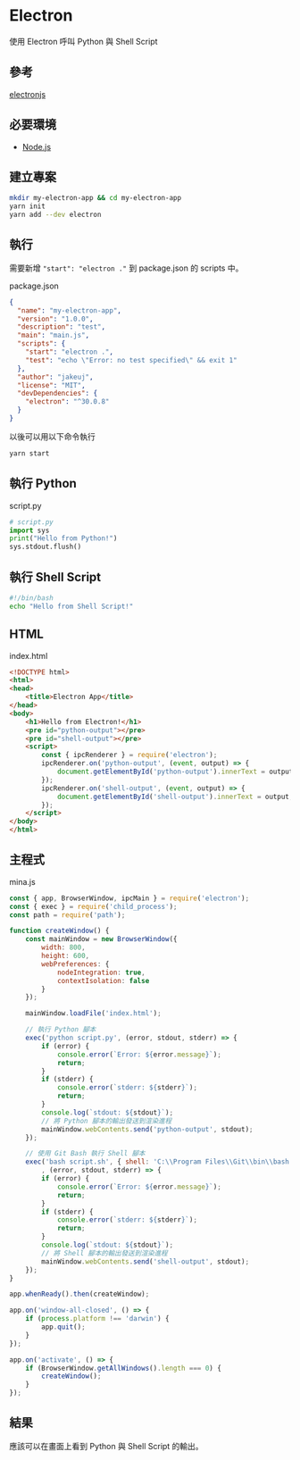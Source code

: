 # Electron

使用 Electron 呼叫 Python 與 Shell Script

## 參考

[electronjs](https://www.electronjs.org/zh/docs/latest/tutorial/quick-start)

## 必要環境

- [Node.js](https://nodejs.org/en/download/package-manager)

## 建立專案

```bash
mkdir my-electron-app && cd my-electron-app
yarn init
yarn add --dev electron
```

## 執行

需要新增 `"start": "electron ."` 到 package.json 的 scripts 中。

package.json
```json
{
  "name": "my-electron-app",
  "version": "1.0.0",
  "description": "test",
  "main": "main.js",
  "scripts": {
    "start": "electron .",
    "test": "echo \"Error: no test specified\" && exit 1"
  },
  "author": "jakeuj",
  "license": "MIT",
  "devDependencies": {
    "electron": "^30.0.8"
  }
}

```

以後可以用以下命令執行

```bash
yarn start
```

## 執行 Python

script.py
```Python
# script.py
import sys
print("Hello from Python!")
sys.stdout.flush()
```

## 執行 Shell Script

```Bash
#!/bin/bash
echo "Hello from Shell Script!"
```

## HTML

index.html
```html
<!DOCTYPE html>
<html>
<head>
    <title>Electron App</title>
</head>
<body>
    <h1>Hello from Electron!</h1>
    <pre id="python-output"></pre>
    <pre id="shell-output"></pre>
    <script>
        const { ipcRenderer } = require('electron');
        ipcRenderer.on('python-output', (event, output) => {
            document.getElementById('python-output').innerText = output;
        });
        ipcRenderer.on('shell-output', (event, output) => {
            document.getElementById('shell-output').innerText = output;
        });
    </script>
</body>
</html>
```

## 主程式

mina.js
```JavaScript
const { app, BrowserWindow, ipcMain } = require('electron');
const { exec } = require('child_process');
const path = require('path');

function createWindow() {
    const mainWindow = new BrowserWindow({
        width: 800,
        height: 600,
        webPreferences: {
            nodeIntegration: true,
            contextIsolation: false
        }
    });

    mainWindow.loadFile('index.html');

    // 執行 Python 腳本
    exec('python script.py', (error, stdout, stderr) => {
        if (error) {
            console.error(`Error: ${error.message}`);
            return;
        }
        if (stderr) {
            console.error(`stderr: ${stderr}`);
            return;
        }
        console.log(`stdout: ${stdout}`);
        // 將 Python 腳本的輸出發送到渲染進程
        mainWindow.webContents.send('python-output', stdout);
    });

    // 使用 Git Bash 執行 Shell 腳本
    exec('bash script.sh', { shell: 'C:\\Program Files\\Git\\bin\\bash.exe' }
        , (error, stdout, stderr) => {
        if (error) {
            console.error(`Error: ${error.message}`);
            return;
        }
        if (stderr) {
            console.error(`stderr: ${stderr}`);
            return;
        }
        console.log(`stdout: ${stdout}`);
        // 將 Shell 腳本的輸出發送到渲染進程
        mainWindow.webContents.send('shell-output', stdout);
    });
}

app.whenReady().then(createWindow);

app.on('window-all-closed', () => {
    if (process.platform !== 'darwin') {
        app.quit();
    }
});

app.on('activate', () => {
    if (BrowserWindow.getAllWindows().length === 0) {
        createWindow();
    }
});
```

## 結果

應該可以在畫面上看到 Python 與 Shell Script 的輸出。